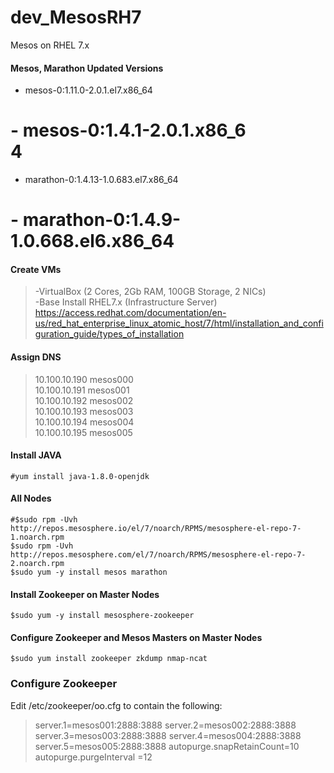 # dev_MesosRH7
Mesos on RHEL 7.x

#### Mesos, Marathon Updated Versions
  - mesos-0:1.11.0-2.0.1.el7.x86_64  <br/>
# - mesos-0:1.4.1-2.0.1.x86_6  <br/>4
  - marathon-0:1.4.13-1.0.683.el7.x86_64 <br/>
# - marathon-0:1.4.9-1.0.668.el6.x86_64  <br/>

#### Create VMs
>-VirtualBox (2 Cores, 2Gb RAM, 100GB Storage, 2 NICs)<br/>
>-Base Install RHEL7.x (Infrastructure Server)<br/>
> https://access.redhat.com/documentation/en-us/red_hat_enterprise_linux_atomic_host/7/html/installation_and_configuration_guide/types_of_installation <br/>

#### Assign DNS
>10.100.10.190 mesos000<br/>
>10.100.10.191 mesos001<br/>
>10.100.10.192 mesos002<br/>
>10.100.10.193 mesos003<br/>
>10.100.10.194 mesos004<br/>
>10.100.10.195 mesos005<br/>

#### Install JAVA
`#yum install java-1.8.0-openjdk`<br/>

####

#### All Nodes
```
#$sudo rpm -Uvh http://repos.mesosphere.io/el/7/noarch/RPMS/mesosphere-el-repo-7-1.noarch.rpm
$sudo rpm -Uvh http://repos.mesosphere.com/el/7/noarch/RPMS/mesosphere-el-repo-7-2.noarch.rpm
$sudo yum -y install mesos marathon
```

#### Install Zookeeper on Master Nodes
`$sudo yum -y install mesosphere-zookeeper`<br/>

#### Configure Zookeeper and Mesos Masters on Master Nodes
`$sudo yum install zookeeper zkdump nmap-ncat`<br/>

### Configure Zookeeper
Edit /etc/zookeeper/oo.cfg to contain the following: <br/>
>server.1=mesos001:2888:3888
>server.2=mesos002:2888:3888
>server.3=mesos003:2888:3888
>server.4=mesos004:2888:3888
>server.5=mesos005:2888:3888
>autopurge.snapRetainCount=10
>autopurge.purgeInterval =12

